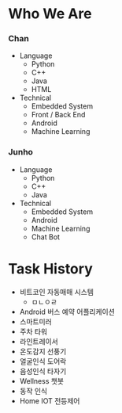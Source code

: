 # Who We Are
### Chan
- Language
  - Python
  - C++
  - Java
  - HTML
- Technical
  - Embedded System
  - Front / Back End
  - Android
  - Machine Learning
### Junho
- Language
  - Python
  - C++
  - Java
- Technical
  - Embedded System
  - Android
  - Machine Learning
  - Chat Bot

# Task History
- 비트코인 자동매매 시스템
   - ㅁㄴㅇㄹ 
- Android 버스 예약 어플리케이션
- 스마트미러
- 주차 타워
- 라인트레이서
- 온도감지 선풍기
- 얼굴인식 도어락
- 음성인식 타자기
- Wellness 챗봇
- 동작 인식
- Home IOT 전등제어
